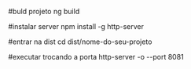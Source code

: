 #buld projeto
ng build

#instalar server
npm install -g http-server

#entrar na dist
cd dist/nome-do-seu-projeto

#executar trocando a porta
http-server -o --port 8081
